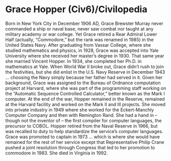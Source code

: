 # Grace Hopper (Civ6)/Civilopedia

Born in New York City in December 1906 AD, Grace Brewster Murray never commanded a ship or naval base, never saw combat nor taught at any military academy or war college. Yet Grace retired a Rear Admiral Lower Half (actually, “Commodore,” but the rank was renamed in 1985) in the United States Navy.
After graduating from Vassar College, where she studied mathematics and physics, in 1928, Grace was accepted into Yale University where she received her master’s degree in 1930. That same year she married Vincent Hopper. In 1934, she completed her Ph.D. in mathematics at Yale. When World War II broke out, Grace didn’t rush to join the festivities, but she did enlist in the U.S. Navy Reserve in December 1943 … choosing the Navy simply because her father had served in it. Given her background, Grace was assigned to the Bureau of Ordnance computation project at Harvard, where she was part of the programming staff working on the “Automatic Sequence Controlled Calculator,” better known as the Mark I computer.
At the end of the war, Hopper remained in the Reserve, remained at the Harvard facility and worked on the Mark II and III projects. She moved into private industry in 1949 where she worked for the Eckert-Manchly Computer Company and then with Remington Rand. She had a hand in – though not the inventor of – the first compiler for computer languages, the precursor to COBOL. Hopper retired from the Naval Reserve in 1966, but was recalled to duty to help standardize the service’s computer languages.
Grace was promoted to captain in 1973 … which is where she would have remained for the rest of her service except that Representative Philip Crane pushed a joint resolution through Congress that led to her promotion to commodore in 1983. She died in Virginia in 1992.